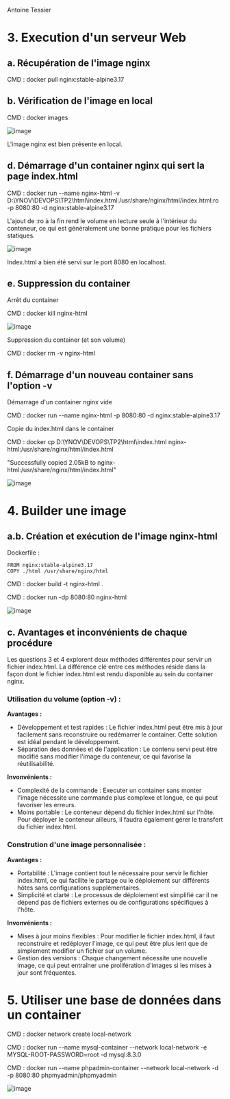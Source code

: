 Antoine Tessier

# 3. Execution d'un serveur Web

## a. Récupération de l'image nginx
CMD : docker pull nginx:stable-alpine3.17

## b. Vérification de l'image en local
CMD : docker images

![image](https://github.com/KaoDje/DevOpsYnovAntoine/assets/113984329/26319ffc-58fe-4d8c-8567-0e3dbe466a58)

L'image nginx est bien présente en local.

## d. Démarrage d'un container nginx qui sert la page index.html
CMD : docker run --name nginx-html -v D:\YNOV\DEVOPS\TP2\html\index.html:/usr/share/nginx/html/index.html:ro -p 8080:80 -d nginx:stable-alpine3.17

L'ajout de :ro à la fin rend le volume en lecture seule à l'intérieur du conteneur, ce qui est généralement une bonne pratique pour les fichiers statiques.

![image](https://github.com/KaoDje/DevOpsYnovAntoine/assets/113984329/eef36d5e-80b2-4721-b367-9ac66db69db9)

Index.html a bien été servi sur le port 8080 en localhost.

## e. Suppression du container 
Arrêt du container

CMD : docker kill nginx-html

![image](https://github.com/KaoDje/DevOpsYnovAntoine/assets/113984329/24f17eae-95df-47bb-9722-7a14b2b27a3a)

Suppression du container (et son volume)

CMD : docker rm -v nginx-html

## f. Démarrage d'un nouveau container sans l'option -v
Démarrage d'un container nginx vide

CMD : docker run --name nginx-html -p 8080:80 -d nginx:stable-alpine3.17

Copie du index.html dans le container

CMD : docker cp D:\YNOV\DEVOPS\TP2\html\index.html nginx-html:/usr/share/nginx/html/index.html

"Successfully copied 2.05kB to nginx-html:/usr/share/nginx/html/index.html"

![image](https://github.com/KaoDje/DevOpsYnovAntoine/assets/113984329/eef36d5e-80b2-4721-b367-9ac66db69db9)

# 4. Builder une image

## a.b. Création et exécution de l'image nginx-html
Dockerfile : 

```
FROM nginx:stable-alpine3.17
COPY ./html /usr/share/nginx/html
```

CMD : docker build -t nginx-html .

CMD : docker run -dp 8080:80 nginx-html

![image](https://github.com/KaoDje/DevOpsYnovAntoine/assets/113984329/eef36d5e-80b2-4721-b367-9ac66db69db9)

## c. Avantages et inconvénients de chaque procédure

Les questions 3 et 4 explorent deux méthodes différentes pour servir un fichier index.html. La différence clé entre ces méthodes réside dans la façon dont le fichier index.html est rendu disponible au sein du container nginx.

### Utilisation du volume (option -v) :
**Avantages :**
+ Développement et test rapides : Le fichier index.html peut être mis à jour facilement sans reconstruire ou redémarrer le container. Cette solution est idéal pendant le développement.
+ Séparation des données et de l'application : Le contenu servi peut être modifié sans modifier l'image du conteneur, ce qui favorise la réutilisabilité.

**Invonvénients :**
+ Complexité de la commande : Executer un container sans monter l'image nécessite une commande plus complexe et longue, ce qui peut favoriser les erreurs.
+ Moins portable : Le conteneur dépend du fichier index.html sur l'hôte. Pour déployer le conteneur ailleurs, il faudra également gérer le transfert du fichier index.html.

### Constrution d'une image personnalisée :
**Avantages :**
+ Portabilité : L'image contient tout le nécessaire pour servir le fichier index.html, ce qui facilite le partage ou le déploiement sur différents hôtes sans configurations supplémentaires.
+ Simplicité et clarté : Le processus de déploiement est simplifié car il ne dépend pas de fichiers externes ou de configurations spécifiques à l'hôte.

**Invonvénients :**
+ Mises à jour moins flexibles : Pour modifier le fichier index.html, il faut reconstruire et redéployer l'image, ce qui peut être plus lent que de simplement modifier un fichier sur un volume.
+ Gestion des versions : Chaque changement nécessite une nouvelle image, ce qui peut entraîner une prolifération d'images si les mises à jour sont fréquentes.

# 5. Utiliser une base de données dans un container

CMD : docker network create local-network

CMD : docker run --name mysql-container --network local-network -e MYSQL-ROOT-PASSWORD=root -d mysql:8.3.0

CMD : docker run --name phpadmin-container --network local-network -d -p 8080:80 phpmyadmin/phpmyadmin

![image](https://github.com/Devops-Dev-B-2024/DevOpsYnovAntoine/assets/113984329/edc57233-0e93-40cb-a904-6f36db8a76e0)



